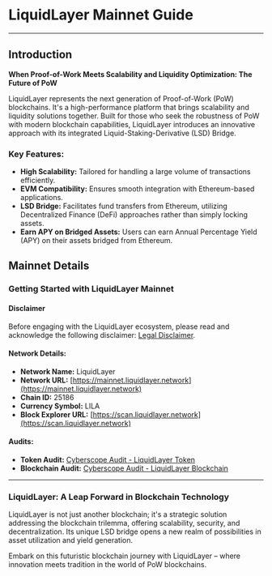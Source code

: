 # LiquidLayer Mainnet Guide

---

## Introduction
**When Proof-of-Work Meets Scalability and Liquidity Optimization: The Future of PoW**

LiquidLayer represents the next generation of Proof-of-Work (PoW) blockchains. It's a high-performance platform that brings scalability and liquidity solutions together. Built for those who seek the robustness of PoW with modern blockchain capabilities, LiquidLayer introduces an innovative approach with its integrated Liquid-Staking-Derivative (LSD) Bridge.

### Key Features:
- **High Scalability:** Tailored for handling a large volume of transactions efficiently.
- **EVM Compatibility:** Ensures smooth integration with Ethereum-based applications.
- **LSD Bridge:** Facilitates fund transfers from Ethereum, utilizing Decentralized Finance (DeFi) approaches rather than simply locking assets.
- **Earn APY on Bridged Assets:** Users can earn Annual Percentage Yield (APY) on their assets bridged from Ethereum.

## Mainnet Details

### Getting Started with LiquidLayer Mainnet

#### Disclaimer
Before engaging with the LiquidLayer ecosystem, please read and acknowledge the following disclaimer: [Legal Disclaimer](https://www.liquidlayer.network/legal).

#### Network Details:
- **Network Name:** LiquidLayer
- **Network URL:** [https://mainnet.liquidlayer.network](https://mainnet.liquidlayer.network)
- **Chain ID:** 25186
- **Currency Symbol:** LILA
- **Block Explorer URL:** [https://scan.liquidlayer.network](https://scan.liquidlayer.network)

#### Audits:
- **Token Audit:** [Cyberscope Audit - LiquidLayer Token](https://www.cyberscope.io/audits/liquidlayer?assessmentIndex=1)
- **Blockchain Audit:** [Cyberscope Audit - LiquidLayer Blockchain](https://www.cyberscope.io/audits/liquidlayer)

---

### LiquidLayer: A Leap Forward in Blockchain Technology

LiquidLayer is not just another blockchain; it's a strategic solution addressing the blockchain trilemma, offering scalability, security, and decentralization. Its unique LSD bridge opens a new realm of possibilities in asset utilization and yield generation.

Embark on this futuristic blockchain journey with LiquidLayer – where innovation meets tradition in the world of PoW blockchains.
